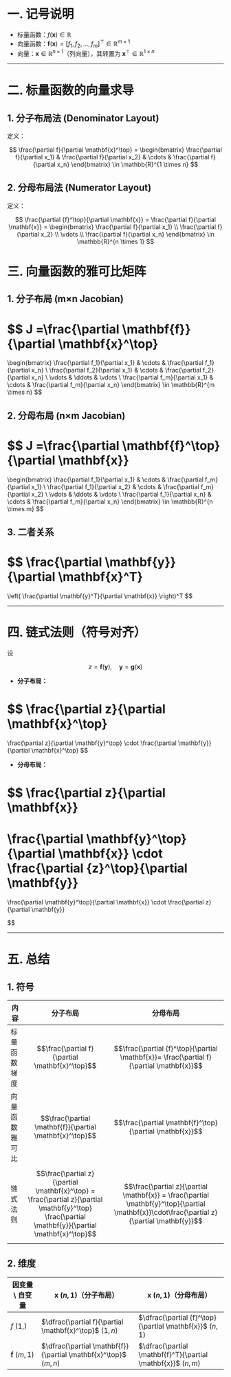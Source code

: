 
# 一. 记号说明  

- 标量函数：$f(\mathbf{x}) \in \mathbb{R}$  
- 向量函数：$\mathbf{f}(\mathbf{x}) = [f_1, f_2, \dots, f_m]^\top \in \mathbb{R}^{m \times 1}$ 
- 向量：$\mathbf{x} \in \mathbb{R}^{n \times 1}$（列向量），其转置为 $\mathbf{x}^\top \in \mathbb{R}^{1 \times n}$  

---

# 二. 标量函数的向量求导  

## 1. 分子布局法 (Denominator Layout)

定义：

$$
\frac{\partial f}{\partial \mathbf{x}^\top} 
= \begin{bmatrix}
\frac{\partial f}{\partial x_1} &
\frac{\partial f}{\partial x_2} &
\cdots &
\frac{\partial f}{\partial x_n}
\end{bmatrix}
\in \mathbb{R}^{1 \times n}
$$

## 2. 分母布局法 (Numerator Layout)

定义：

$$
\frac{\partial {f}^\top}{\partial \mathbf{x}}
= \frac{\partial f}{\partial \mathbf{x}}
= \begin{bmatrix}
\frac{\partial f}{\partial x_1} \\
\frac{\partial f}{\partial x_2} \\
\vdots \\
\frac{\partial f}{\partial x_n}
\end{bmatrix}
\in \mathbb{R}^{n \times 1}
$$

# 三. 向量函数的雅可比矩阵

## 1. **分子布局 (m×n Jacobian)**

$$
J 
=\frac{\partial \mathbf{f}}{\partial \mathbf{x}^\top}
=
\begin{bmatrix}
\frac{\partial f_1}{\partial x_1} & \cdots & \frac{\partial f_1}{\partial x_n} \\
\frac{\partial f_2}{\partial x_1} & \cdots & \frac{\partial f_2}{\partial x_n} \\
\vdots & \ddots & \vdots \\
\frac{\partial f_m}{\partial x_1} & \cdots & \frac{\partial f_m}{\partial x_n}
\end{bmatrix}
\in \mathbb{R}^{m \times n}
$$

## 2. **分母布局 (n×m Jacobian)**

$$
J
=\frac{\partial \mathbf{f}^\top}{\partial \mathbf{x}}
=
\begin{bmatrix}
\frac{\partial f_1}{\partial x_1} & \cdots & \frac{\partial f_m}{\partial x_1} \\
\frac{\partial f_1}{\partial x_2} & \cdots & \frac{\partial f_m}{\partial x_2} \\
\vdots & \ddots & \vdots \\
\frac{\partial f_1}{\partial x_n} & \cdots & \frac{\partial f_m}{\partial x_n}
\end{bmatrix}
\in \mathbb{R}^{n \times m}
$$
## 3. 二者关系

$$
\frac{\partial \mathbf{y}}{\partial \mathbf{x}^T}
=
\left( \frac{\partial \mathbf{y}^T}{\partial \mathbf{x}} \right)^T
$$

---

# 四. 链式法则（符号对齐）

设  

$$
z = \mathbf f(\mathbf{y}), \quad \mathbf{y} = \mathbf g(\mathbf{x})
$$

- **分子布局：**

$$
\frac{\partial z}{\partial \mathbf{x}^\top}
=
\frac{\partial z}{\partial \mathbf{y}^\top}
\cdot
\frac{\partial \mathbf{y}}{\partial \mathbf{x}^\top}
$$

- **分母布局：**

$$
\frac{\partial z}{\partial \mathbf{x}}
=
\frac{\partial \mathbf{y}^\top}{\partial \mathbf{x}}
\cdot
\frac{\partial {z}^\top}{\partial \mathbf{y}}
=
\frac{\partial \mathbf{y}^\top}{\partial \mathbf{x}}
\cdot
\frac{\partial z}{\partial \mathbf{y}}

$$

---

# 五. 总结

## 1. 符号

| 内容      | 分子布局                                                                                                                                               | 分母布局                                                                                                                                         |
| ------- | -------------------------------------------------------------------------------------------------------------------------------------------------- | -------------------------------------------------------------------------------------------------------------------------------------------- |
| 标量函数梯度  | $$\frac{\partial f}{\partial \mathbf{x}^\top}$$                                                                                                    | $$\frac{\partial {f}^\top}{\partial \mathbf{x}}= \frac{\partial f}{\partial \mathbf{x}}$$                                                    |
| 向量函数雅可比 | $$\frac{\partial \mathbf{f}}{\partial \mathbf{x}^\top}$$                                                                                           | $$\frac{\partial \mathbf{f}^\top}{\partial \mathbf{x}}$$                                                                                     |
| 链式法则    | $$\frac{\partial z}{\partial \mathbf{x}^\top} = \frac{\partial z}{\partial \mathbf{y}^\top} \frac{\partial \mathbf{y}}{\partial \mathbf{x}^\top}$$ | $$\frac{\partial z}{\partial \mathbf{x}} = \frac{\partial \mathbf{y}^\top}{\partial \mathbf{x}}\cdot\frac{\partial z}{\partial \mathbf{y}}$$ |

## 2. 维度

| 因变量 \ 自变量            | $\mathbf{x} \ (n,1)$（分子布局）                                      | $\mathbf{x} \ (n,1)$（分母布局）                                   |
| -------------------- | --------------------------------------------------------------- | ------------------------------------------------------------ |
| $f \ (1,)$           | $\dfrac{\partial f}{\partial \mathbf{x}^\top}$ $(1,n)$          | $\dfrac{\partial {f}^\top}{\partial \mathbf{x}}$ $(n,1)$     |
| $\mathbf{f} \ (m,1)$ | $\dfrac{\partial \mathbf{f}}{\partial \mathbf{x}^\top}$ $(m,n)$ | $\dfrac{\partial \mathbf{f}^T}{\partial \mathbf{x}}$ $(n,m)$ |



